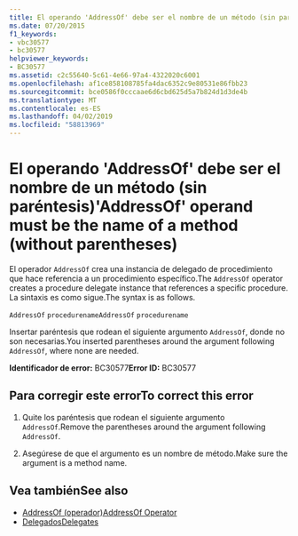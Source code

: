 ```yaml
---
title: El operando 'AddressOf' debe ser el nombre de un método (sin paréntesis)
ms.date: 07/20/2015
f1_keywords:
- vbc30577
- bc30577
helpviewer_keywords:
- BC30577
ms.assetid: c2c55640-5c61-4e66-97a4-4322020c6001
ms.openlocfilehash: af1ce858108785fa4dac6352c9e80531e86fbb23
ms.sourcegitcommit: bce0586f0cccaae6d6cbd625d5a7b824d1d3de4b
ms.translationtype: MT
ms.contentlocale: es-ES
ms.lasthandoff: 04/02/2019
ms.locfileid: "58813969"
---
```

# <a name="addressof-operand-must-be-the-name-of-a-method-without-parentheses"></a><span data-ttu-id="c3604-102">El operando 'AddressOf' debe ser el nombre de un método (sin paréntesis)</span><span class="sxs-lookup"><span data-stu-id="c3604-102">'AddressOf' operand must be the name of a method (without parentheses)</span></span>
<span data-ttu-id="c3604-103">El operador `AddressOf` crea una instancia de delegado de procedimiento que hace referencia a un procedimiento específico.</span><span class="sxs-lookup"><span data-stu-id="c3604-103">The `AddressOf` operator creates a procedure delegate instance that references a specific procedure.</span></span> <span data-ttu-id="c3604-104">La sintaxis es como sigue.</span><span class="sxs-lookup"><span data-stu-id="c3604-104">The syntax is as follows.</span></span>  
  
 <span data-ttu-id="c3604-105">`AddressOf` `procedurename`</span><span class="sxs-lookup"><span data-stu-id="c3604-105">`AddressOf` `procedurename`</span></span>  
  
 <span data-ttu-id="c3604-106">Insertar paréntesis que rodean el siguiente argumento `AddressOf`, donde no son necesarias.</span><span class="sxs-lookup"><span data-stu-id="c3604-106">You inserted parentheses around the argument following `AddressOf`, where none are needed.</span></span>  
  
 <span data-ttu-id="c3604-107">**Identificador de error:** BC30577</span><span class="sxs-lookup"><span data-stu-id="c3604-107">**Error ID:** BC30577</span></span>  
  
## <a name="to-correct-this-error"></a><span data-ttu-id="c3604-108">Para corregir este error</span><span class="sxs-lookup"><span data-stu-id="c3604-108">To correct this error</span></span>  
  
1.  <span data-ttu-id="c3604-109">Quite los paréntesis que rodean el siguiente argumento `AddressOf`.</span><span class="sxs-lookup"><span data-stu-id="c3604-109">Remove the parentheses around the argument following `AddressOf`.</span></span>  
  
2.  <span data-ttu-id="c3604-110">Asegúrese de que el argumento es un nombre de método.</span><span class="sxs-lookup"><span data-stu-id="c3604-110">Make sure the argument is a method name.</span></span>  
  
## <a name="see-also"></a><span data-ttu-id="c3604-111">Vea también</span><span class="sxs-lookup"><span data-stu-id="c3604-111">See also</span></span>

- [<span data-ttu-id="c3604-112">AddressOf (operador)</span><span class="sxs-lookup"><span data-stu-id="c3604-112">AddressOf Operator</span></span>](../../../visual-basic/language-reference/operators/addressof-operator.md)
- [<span data-ttu-id="c3604-113">Delegados</span><span class="sxs-lookup"><span data-stu-id="c3604-113">Delegates</span></span>](../../../visual-basic/programming-guide/language-features/delegates/index.md)
